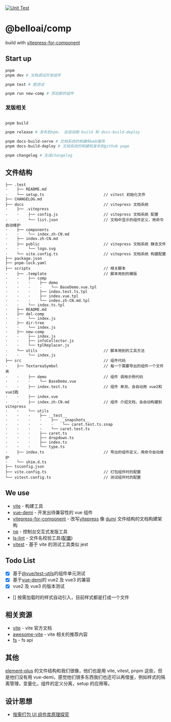 [![Unit Test](https://github.com/threfo/btp_f_comp/actions/workflows/test.yml/badge.svg?branch=master)](https://github.com/threfo/btp_f_comp/actions/workflows/test.yml)

# @belloai/comp

build with [vitepress-for-component](https://github.com/dewfall123/vitepress-for-component)

## Start up

```bash
pnpm
pnpm dev # 文档调试开发组件

pnpm test # 跑测试

pnpm run new-comp # 添加新的组件
```

### 发版相关

```bash

pnpm build

pnpm release # 发布到npm， 会自动跑 build 和 docs-build-deploy

pnpm docs-build-serve # 文档系统的构建和web服务
pnpm docs-build-deploy # 文档系统的构建和发布到github page

pnpm changelog # 生成changelog
```

## 文件结构

```
├── .test
·    ├── README.md
·    └── setup.ts                          // vitest 初始化文件
├── CHANGELOG.md
├── docs                                   // vitepress 文档系统
·    ├── .vitepress
·    ·    ├── config.js                    // vitepress 文档系统 配置
·    ·    └── list.json                    // 文档中显示的组件定义，用命令自动维护
·    ├── components
·    ·    └── index.zh-CN.md
·    ├── index.zh-CN.md
·    ├── public                            // vitepress 文档系统 静态文件
·    ·    └── logo.svg
·    └── vite.config.ts                    // vitepress 文档系统 构建配置
├── package.json
├── pnpm-lock.yaml
├── scripts                                // 相关脚本
·    ├── .template                         // 脚本用到的模版
·    ·    ├── comp
·    ·    ·    ├── demo
·    ·    ·    ·    └── BaseDemo.vue.tpl
·    ·    ·    ├── index.test.ts.tpl
·    ·    ·    ├── index.vue.tpl
·    ·    ·    └── index.zh-CN.md.tpl
·    ·    └── index.ts.tpl
·    ├── README.md
·    ├── del-comp
·    ·    └── index.js
·    ├── dir-tree
·    ·    └── index.js
·    ├── new-comp
·    ·    ├── index.js
·    ·    ├── infoCollector.js
·    ·    └── tplReplacer.js
·    └── utils                             // 脚本用到的工具方法
·    ·    └── index.js
├── src                                    // 组件代码
·    ├── TextareaSymbol                    // 每一个需要导出的组件一个文件夹
·    ·    ├── demo                         // 组件 调用示例代码
·    ·    ·    └── BaseDemo.vue
·    ·    ├── index.test.ts                // 组件 单测，会自动用 vue2和vue3跑
·    ·    ├── index.vue
·    ·    ├── index.zh-CN.md               // 组件 介绍文档，会自动构建到 vitepress
·    ·    └── utils
·    ·    ·    ├── __test__
·    ·    ·    ·    ├── __snapshots__
·    ·    ·    ·    ·    └── caret.test.ts.snap
·    ·    ·    ·    └── caret.test.ts
·    ·    ·    ├── caret.ts
·    ·    ·    ├── dropdown.ts
·    ·    ·    ├── index.ts
·    ·    ·    └── type.ts
·    ├── index.ts                          // 导出的组件定义，用命令自动维护
·    └── shim.d.ts
├── tsconfig.json
├── vite.config.ts                         // 打包组件时的配置
└── vitest.config.ts                       // 测试组件时的配置
```

## We use

- [vite](https://cn.vitejs.dev/) - 构建工具
- [vue-demi](https://github.com/vueuse/vue-demi) - 开发出待兼容性的 vue 组件
- [vitepress-for-component](https://github.com/dewfall123/vitepress-for-component) - 改写[vitepress](https://vitepress.vuejs.org/) 像 [dumi](https://d.umijs.org/zh-CN) 文件结构的文档构建架构
- [np](https://github.com/sindresorhus/np) - 控制台交互式发版工具
- [ls-lint](https://ls-lint.org/) - 文件名校验工具([配置](./.ls-lint.yml))
- [vitest](https://vitest.dev/) - 基于 vite 的测试工具类似 jest

## Todo List

- [x] 基于[@vue/test-utils](https://test-utils.vuejs.org/guide/)的组件单元测试
- [x] 基于[vue-demi](https://github.com/vueuse/vue-demi)的 vue2 及 vue3 的兼容
- [x] vue2 及 vue3 的版本测试
- [] 按需加载时的样式自动引入，目前样式都是打成一个文件

## 相关资源

- [vite](https://cn.vitejs.dev/) - vite 官方文档
- [awesome-vite](https://github.com/vitejs/awesome-vite#plugins) - vite 相关的推荐内容
- [fs](http://nodejs.cn/api/fs.html) - fs api

## 其他

[element-plus](https://github.dev/element-plus/element-plus) 的文件结构和我们很像，他们也是用 vite, vitest, pnpm 这些，但是他们没有用 vue-demi，感觉他们很多东西我们也还可以再借鉴，例如样式的隔离管理，变量化，组件的定义分离，setup 的应用等。

## 设计思想

- [按需打包 UI 组件库原理探究](https://juejin.cn/post/6942362094264287268)

